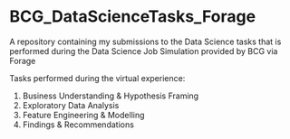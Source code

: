 # BCG_DataScienceTasks_Forage
A repository containing my submissions to the Data Science tasks that is performed during the Data Science Job Simulation provided by BCG via Forage

Tasks performed during the virtual experience:

1. Business Understanding & Hypothesis Framing
2. Exploratory Data Analysis
3. Feature Engineering & Modelling
4. Findings & Recommendations




